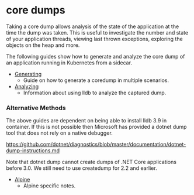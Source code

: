 # core dumps

Taking a core dump allows analysis of the state of the application at the time the dump was taken.  This is useful to investigate the number and state of your application threads, viewing last thrown exceptions, exploring the objects on the heap and more.

The following guides show how to generate and analyze the core dump of an application running in Kubernetes from a sidecar.

- [Generating](./generating.md)
  - Guide on how to generate a coredump in multiple scenarios.
- [Analyzing](./analyzing.md)
  - Information about using lldb to analyze the captured dump.

### Alternative Methods

The above guides are dependent on being able to install lldb 3.9 in container.  If this is not possible then Microsoft has provided a dotnet dump tool that does not rely on a native debugger.

https://github.com/dotnet/diagnostics/blob/master/documentation/dotnet-dump-instructions.md

Note that dotnet dump cannot create dumps of .NET Core applications before 3.0.  We still need to use createdump for 2.2 and earlier.

- [Alpine](./alpine.md)
  - Alpine specific notes.